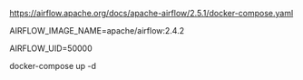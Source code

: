 https://airflow.apache.org/docs/apache-airflow/2.5.1/docker-compose.yaml

AIRFLOW_IMAGE_NAME=apache/airflow:2.4.2 

AIRFLOW_UID=50000

docker-compose up -d 
